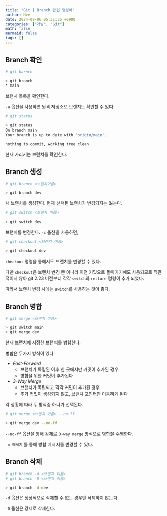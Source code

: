 ```yaml
---
title: "Git | Branch 관련 명령어"
author: Hve
date: 2024-09-06 05:32:25 +0900
categories: ["개발", "Git"]
math: false
mermaid: false
tags: []
---
```


## Branch 확인

```bash
# git barnch

> git branch
* main
```

브랜치 목록을 확인한다.

`-a` 옵션을 사용하면 원격 저장소으 브랜치도 확인할 수 있다.

```bash
# git status

> git status
On branch main
Your branch is up to date with 'origin/main'.

nothing to commit, working tree clean
```

현재 가리키는 브런치를 확인한다.

## Branch 생성

```bash
# git branch <브랜치이름>

> git branch dev
```

새 브랜치를 생성한다. 현재 선택된 브랜치가 변경되지는 않는다.

```bash
# git switch <브랜치 이름>

> git switch dev
```

브랜치를 변경한다. `-c` 옵션을 사용하면, 

```bash
# git checkout <브랜치 이름>

> git checkout dev
```

`checkout` 명령을 통해서도 브랜치를 변경할 수 있다.

다만 `checkout`은 브랜치 변경 뿐 아니라 이전 커밋으로 돌아가기에도 사용되므로 직관적이지 않아 git 2.23 버전부터 각각 `switch`와 `restore` 명령이 추가 되었다.

따라서 브랜치 변경 시에는 `switch`를 사용하는 것이 좋다.

## Branch 병합

```bash
# git merge <브랜치 이름>

> git switch main
> git merge dev
```

현재 브랜치에 지정한 브랜치를 병합한다.

병합은 두가지 방식이 있다

- *Fast-Forward*
    - 브랜치가 독립된 이후 한 곳에서만 커밋이 추가된 경우
    - 병합을 위한 커밋이 추가된다
- *3-Way Merge*
    - 브랜치가 독립되고 각각 커밋이 추가된 경우
    - 추가 커밋이 생성되지 않고, 브랜치 포인터만 이동하게 된다

각 상황에 따라 두 방식중 하나가 선택된다.

```bash
# git merge <브랜치 이름> --no-ff

> git merge dev --no-ff
```

`--no-ff` 옵션을 통해 강제로 `3-way merge` 방식으로 병합을 수행한다.

`-m 메세지` 를 통해 병합 메시지를 변경할 수 있다.

## Branch 삭제

```bash
# git branch -d <브랜치 이름>
# git branch -D <브랜치 이름>

> git branch -d dev
```

`-d` 옵션은 정상적으로 삭제할 수 없는 경우엔 삭제하지 않는다.

`-D` 옵션은 강제로 삭제한다.


